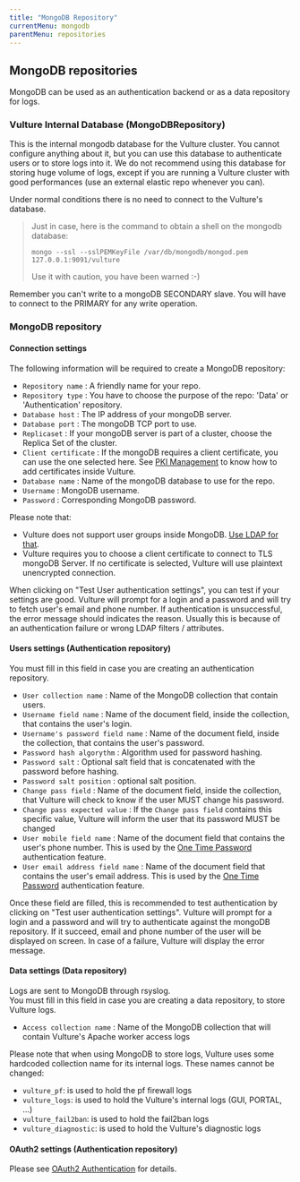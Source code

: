 ```yaml
---
title: "MongoDB Repository"
currentMenu: mongodb
parentMenu: repositories
---
```


## MongoDB repositories

MongoDB can be used as an authentication backend or as a data repository for logs.


### Vulture Internal Database (MongoDBRepository)

This is the internal mongodb database for the Vulture cluster. You cannot configure anything about it, but you can use this database to authenticate users or to store logs into it.
We do not recommend using this database for storing huge volume of logs, except if you are running a Vulture cluster with good performances (use an external elastic repo whenever you can).

Under normal conditions there is no need to connect to the Vulture's database.<br/>
> Just in case, here is the command to obtain a shell on the mongodb database:
> ```
> mongo --ssl --sslPEMKeyFile /var/db/mongodb/mongod.pem 127.0.0.1:9091/vulture
> ```
> Use it with caution, you have been warned :-)

Remember you can't write to a mongoDB SECONDARY slave. You will have to connect to the PRIMARY for any write operation.


### MongoDB repository


#### Connection settings


The following information will be required to create a MongoDB repository:


* `Repository name` : A friendly name for your repo.
* `Repository type` : You have to choose the purpose of the repo: 'Data' or 'Authentication' repository.
* `Database host` : The IP address of your mongoDB server.
* `Database port` : The mongoDB TCP port to use.
* `Replicaset` : If your mongoDB server is part of a cluster, choose the Replica Set of the cluster.
* `Client certificate` : If the mongoDB requires a client certificate, you can use the one selected here. See [PKI Management](/doc/management/pki.html) to know how to add certificates inside Vulture.
* `Database name` : Name of the mongoDB database to use for the repo.
* `Username` : MongoDB username.
* `Password` : Corresponding MongoDB password.


Please note that:
 - Vulture does not support user groups inside MongoDB. [Use LDAP for that](/doc/repositories/ldap.html).
 - Vulture requires you to choose a client certificate to connect to TLS mongoDB Server. If no certificate is selected, Vulture will use plaintext unencrypted connection.


When clicking on "Test User authentication settings", you can test if your settings are good. Vulture will prompt for a login and a password and will try to fetch user's email and phone number.
If authentication is unsuccessful, the error message should indicates the reason. Usually this is because of an authentication failure or wrong LDAP filters / attributes.


#### Users settings (Authentication repository)

You must fill in this field in case you are creating an authentication repository.

* `User collection name` : Name of the MongoDB collection that contain users.
* `Username field name` : Name of the document field, inside the collection, that contains the user's login.
* `Username's password field name` : Name of the document field, inside the collection, that contains the user's password.
* `Password hash algorythm` : Algorithm used for password hashing.
* `Password salt` : Optional salt field that is concatenated with the password before hashing.
* `Password salt position` : optional salt position.
* `Change pass field` : Name of the document field, inside the collection, that Vulture will check to know if the user MUST change his password.
* `Change pass expected value` : If the `Change pass field` contains this specific value, Vulture will inform the user that its password MUST be changed
* `User mobile field name` : Name of the document field that contains the user's phone number. This is used by the [One Time Password](/doc/repositories/otp.html) authentication feature.
* `User email address field name` : Name of the document field that contains the user's email address. This is used by the [One Time Password](/doc/repositories/otp.html) authentication feature.


Once these field are filled, this is recommended to test authentication by clicking on "Test user authentication settings". Vulture will prompt for a login and a password and will try to authenticate against the mongoDB repository.
If it succeed, email and phone number of the user will be displayed on screen. In case of a failure, Vulture will display the error message.

#### Data settings (Data repository)

Logs are sent to MongoDB through rsyslog. <br/>
You must fill in this field in case you are creating a data repository, to store Vulture logs.

* `Access collection name` : Name of the MongoDB collection that will contain Vulture's Apache worker access logs


Please note that when using MongoDB to store logs, Vulture uses some hardcoded collection name for its internal logs.
These names cannot be changed:
 - `vulture_pf`: is used to hold the pf firewall logs
 - `vulture_logs`: is used to hold the Vulture's internal logs (GUI, PORTAL, ...)
 - `vulture_fail2ban`: is used to hold the fail2ban logs
 - `vulture_diagnostic`: is used to hold the Vulture's diagnostic logs


#### OAuth2 settings (Authentication repository)

Please see [OAuth2 Authentication](/doc/authentication/oauth2.html) for details.
